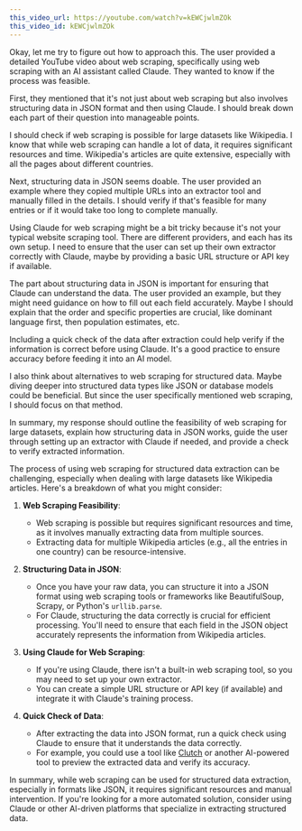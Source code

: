 ```yaml
---
this_video_url: https://youtube.com/watch?v=kEWCjwlmZOk
this_video_id: kEWCjwlmZOk
---
```

<think>
Okay, let me try to figure out how to approach this. The user provided a detailed YouTube video about web scraping, specifically using web scraping with an AI assistant called Claude. They wanted to know if the process was feasible.

First, they mentioned that it's not just about web scraping but also involves structuring data in JSON format and then using Claude. I should break down each part of their question into manageable points.

I should check if web scraping is possible for large datasets like Wikipedia. I know that while web scraping can handle a lot of data, it requires significant resources and time. Wikipedia's articles are quite extensive, especially with all the pages about different countries.

Next, structuring data in JSON seems doable. The user provided an example where they copied multiple URLs into an extractor tool and manually filled in the details. I should verify if that's feasible for many entries or if it would take too long to complete manually.

Using Claude for web scraping might be a bit tricky because it's not your typical website scraping tool. There are different providers, and each has its own setup. I need to ensure that the user can set up their own extractor correctly with Claude, maybe by providing a basic URL structure or API key if available.

The part about structuring data in JSON is important for ensuring that Claude can understand the data. The user provided an example, but they might need guidance on how to fill out each field accurately. Maybe I should explain that the order and specific properties are crucial, like dominant language first, then population estimates, etc.

Including a quick check of the data after extraction could help verify if the information is correct before using Claude. It's a good practice to ensure accuracy before feeding it into an AI model.

I also think about alternatives to web scraping for structured data. Maybe diving deeper into structured data types like JSON or database models could be beneficial. But since the user specifically mentioned web scraping, I should focus on that method.

In summary, my response should outline the feasibility of web scraping for large datasets, explain how structuring data in JSON works, guide the user through setting up an extractor with Claude if needed, and provide a check to verify extracted information.
</think>

The process of using web scraping for structured data extraction can be challenging, especially when dealing with large datasets like Wikipedia articles. Here's a breakdown of what you might consider:

1. **Web Scraping Feasibility**:
   - Web scraping is possible but requires significant resources and time, as it involves manually extracting data from multiple sources.
   - Extracting data for multiple Wikipedia articles (e.g., all the entries in one country) can be resource-intensive.

2. **Structuring Data in JSON**:
   - Once you have your raw data, you can structure it into a JSON format using web scraping tools or frameworks like BeautifulSoup, Scrapy, or Python's `urllib.parse`.
   - For Claude, structuring the data correctly is crucial for efficient processing. You'll need to ensure that each field in the JSON object accurately represents the information from Wikipedia articles.

3. **Using Claude for Web Scraping**:
   - If you're using Claude, there isn't a built-in web scraping tool, so you may need to set up your own extractor.
   - You can create a simple URL structure or API key (if available) and integrate it with Claude's training process.

4. **Quick Check of Data**:
   - After extracting the data into JSON format, run a quick check using Claude to ensure that it understands the data correctly.
   - For example, you could use a tool like [Clutch](https://clutch.ai/) or another AI-powered tool to preview the extracted data and verify its accuracy.

In summary, while web scraping can be used for structured data extraction, especially in formats like JSON, it requires significant resources and manual intervention. If you're looking for a more automated solution, consider using Claude or other AI-driven platforms that specialize in extracting structured data.
